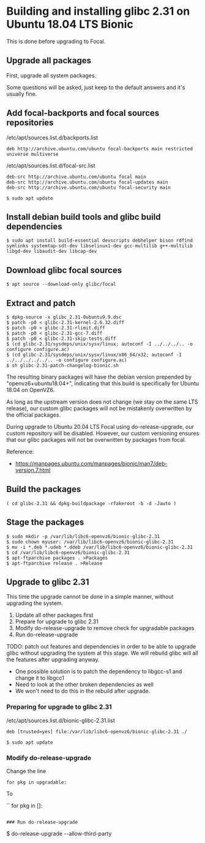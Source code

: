 # Building and installing glibc 2.31 on Ubuntu 18.04 LTS Bionic

This is done before upgrading to Focal.

## Upgrade all packages

First, upgrade all system packages.

Some questions will be asked, just keep to the default answers and it's usually fine.

## Add focal-backports and focal sources repositories

/etc/apt/sources.list.d/backports.list
```
deb http://archive.ubuntu.com/ubuntu focal-backports main restricted universe multiverse
```

/etc/apt/sources.list.d/focal-src.list
```
deb-src http://archive.ubuntu.com/ubuntu focal main
deb-src http://archive.ubuntu.com/ubuntu focal-updates main
deb-src http://archive.ubuntu.com/ubuntu focal-security main
```

```console
$ sudo apt update
```

## Install debian build tools and glibc build dependencies

```console
$ sudo apt install build-essential devscripts debhelper bison rdfind symlinks systemtap-sdt-dev libselinux1-dev gcc-multilib g++-multilib libgd-dev libaudit-dev libcap-dev
```

## Download glibc focal sources

```console
$ apt source --download-only glibc/focal
```

## Extract and patch

```
$ dpkg-source -x glibc_2.31-0ubuntu9.9.dsc
$ patch -p0 < glibc-2.31-kernel-2.6.32.diff
$ patch -p0 < glibc-2.31-rlimit.diff
$ patch -p0 < glibc-2.31-gcc-7.diff
$ patch -p0 < glibc-2.31-skip-tests.diff
$ (cd glibc-2.31/sysdeps/unix/sysv/linux; autoconf -I ../../../.. -o configure configure.ac)
$ (cd glibc-2.31/sysdeps/unix/sysv/linux/x86_64/x32; autoconf -I ../../../../../.. -o configure configure.ac)
$ sh glibc-2.31-patch-changelog-bionic.sh
```

The resulting binary packages will have the debian version prepended by "openvz6+ubuntu18.04+",
indicating that this build is specifically for Ubuntu 18.04 on OpenVZ6.

As long as the upstream version does not change (we stay on the same LTS release),
our custom glibc packages will not be mistakenly overwritten by the official packages.

During upgrade to Ubuntu 20.04 LTS Focal using do-release-upgrade, our custom repository
will be disabled. However, our custom versioning ensures that our glibc packages will not
be overwritten by packages from focal.

Reference:
- https://manpages.ubuntu.com/manpages/bionic/man7/deb-version.7.html


## Build the packages

```console
( cd glibc-2.31 && dpkg-buildpackage -rfakeroot -b -d -Jauto )
```

## Stage the packages

```
$ sudo mkdir -p /var/lib/libc6-openvz6/bionic-glibc-2.31
$ sudo chown myuser: /var/lib/libc6-openvz6/bionic-glibc-2.31
$ mv -i *.deb *.udeb *.ddeb /var/lib/libc6-openvz6/bionic-glibc-2.31
$ cd /var/lib/libc6-openvz6/bionic-glibc-2.31
$ apt-ftparchive packages . >Packages
$ apt-ftparchive release . >Release
```

## Upgrade to glibc 2.31

This time the upgrade cannot be done in a simple manner, without upgrading the system.

1. Update all other packages first
1. Prepare for upgrade to glibc 2.31
1. Modify do-release-upgrade to remove check for upgradable packages
1. Run do-release-upgrade

TODO: patch out features and dependencies in order to be able to upgrade glibc without
upgrading the system at this stage. We will rebuild glibc will all the features after
upgrading anyway.
- One possible solution is to patch the dependency to libgcc-s1 and change it to libgcc1
- Need to look at the other broken dependencies as well
- We won't need to do this in the rebuild after upgrade.

### Preparing for upgrade to glibc 2.31

/etc/apt/sources.list.d/bionic-glibc-2.31.list
```
deb [trusted=yes] file:/var/lib/libc6-openvz6/bionic-glibc-2.31 ./
```

```
$ sudo apt update
```

### Modify do-release-upgrade

Change the line

```
for pkg in upgradable:
```

To

``
for pkg in []:
```

### Run do-release-upgrade

```
$ do-release-upgrade --allow-third-party
```


